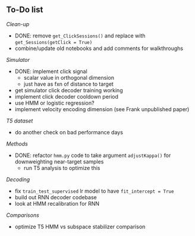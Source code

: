 ## To-Do list


*Clean-up*
- DONE: remove `get_ClickSessions()` and replace with `get_Sessions(getClick = True)`  
- combine/update old notebooks and add comments for walkthroughs


*Simulator*

- DONE: implement click signal
	- scalar value in orthogonal dimension
	- just have as fxn of distance to target
- get simulator click decoder training working
- implement click decoder cooldown period 
- use HMM or logistic regression? 
- implement velocity encoding dimension (see Frank unpublished paper)


*T5 dataset*
- do another check on bad performance days



*Methods*
- DONE: refactor `hmm.py` code to take argument `adjustKappa()` for downweighting near-target samples
	- run T5 analysis to optimize this 
    
    
*Decoding*
- fix `train_test_supervised` lr model to have `fit_intercept = True`
- build out RNN decoder codebase
- look at HMM recalibration for RNN 
	
	
	
*Comparisons*

- optimize T5 HMM vs subspace stabilizer comparison
